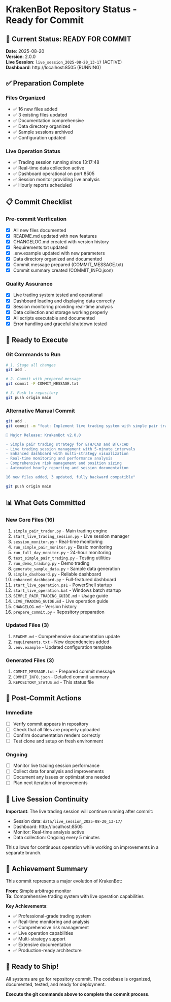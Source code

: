 # KrakenBot Repository Status - Ready for Commit

## 🎯 Current Status: READY FOR COMMIT

**Date**: 2025-08-20  
**Version**: 2.0.0  
**Live Session**: `live_session_2025-08-20_13-17` (ACTIVE)  
**Dashboard**: http://localhost:8505 (RUNNING)  

## ✅ Preparation Complete

### Files Organized
- ✅ 16 new files added
- ✅ 3 existing files updated  
- ✅ Documentation comprehensive
- ✅ Data directory organized
- ✅ Sample sessions archived
- ✅ Configuration updated

### Live Operation Status
- ✅ Trading session running since 13:17:48
- ✅ Real-time data collection active
- ✅ Dashboard operational on port 8505
- ✅ Session monitor providing live analysis
- ✅ Hourly reports scheduled

## 📋 Commit Checklist

### Pre-commit Verification
- [x] All new files documented
- [x] README.md updated with new features
- [x] CHANGELOG.md created with version history
- [x] Requirements.txt updated
- [x] .env.example updated with new parameters
- [x] Data directory organized and documented
- [x] Commit message prepared (COMMIT_MESSAGE.txt)
- [x] Commit summary created (COMMIT_INFO.json)

### Quality Assurance
- [x] Live trading system tested and operational
- [x] Dashboard loading and displaying data correctly
- [x] Session monitoring providing real-time analysis
- [x] Data collection and storage working properly
- [x] All scripts executable and documented
- [x] Error handling and graceful shutdown tested

## 🚀 Ready to Execute

### Git Commands to Run
```bash
# 1. Stage all changes
git add .

# 2. Commit with prepared message
git commit -F COMMIT_MESSAGE.txt

# 3. Push to repository
git push origin main
```

### Alternative Manual Commit
```bash
git add .
git commit -m "feat: Implement live trading system with simple pair trading strategy

🚀 Major Release: KrakenBot v2.0.0

- Simple pair trading strategy for ETH/CAD and BTC/CAD
- Live trading session management with 5-minute intervals  
- Enhanced dashboard with multi-strategy visualization
- Real-time monitoring and performance analysis
- Comprehensive risk management and position sizing
- Automated hourly reporting and session documentation

16 new files added, 3 updated, fully backward compatible"

git push origin main
```

## 📊 What Gets Committed

### New Core Files (16)
1. `simple_pair_trader.py` - Main trading engine
2. `start_live_trading_session.py` - Live session manager
3. `session_monitor.py` - Real-time monitoring
4. `run_simple_pair_monitor.py` - Basic monitoring
5. `run_full_day_monitor.py` - 24-hour monitoring
6. `test_simple_pair_trading.py` - Testing utilities
7. `run_demo_trading.py` - Demo trading
8. `generate_sample_data.py` - Sample data generation
9. `simple_dashboard.py` - Reliable dashboard
10. `enhanced_dashboard.py` - Full-featured dashboard
11. `start_live_operation.ps1` - PowerShell startup
12. `start_live_operation.bat` - Windows batch startup
13. `SIMPLE_PAIR_TRADING_GUIDE.md` - Usage guide
14. `LIVE_TRADING_GUIDE.md` - Live operation guide
15. `CHANGELOG.md` - Version history
16. `prepare_commit.py` - Repository preparation

### Updated Files (3)
1. `README.md` - Comprehensive documentation update
2. `requirements.txt` - New dependencies added
3. `.env.example` - Updated configuration template

### Generated Files (3)
1. `COMMIT_MESSAGE.txt` - Prepared commit message
2. `COMMIT_INFO.json` - Detailed commit summary
3. `REPOSITORY_STATUS.md` - This status file

## 🎯 Post-Commit Actions

### Immediate
- [ ] Verify commit appears in repository
- [ ] Check that all files are properly uploaded
- [ ] Confirm documentation renders correctly
- [ ] Test clone and setup on fresh environment

### Ongoing
- [ ] Monitor live trading session performance
- [ ] Collect data for analysis and improvements
- [ ] Document any issues or optimizations needed
- [ ] Plan next iteration of improvements

## 🔄 Live Session Continuity

**Important**: The live trading session will continue running after commit:
- Session data: `data/live_session_2025-08-20_13-17/`
- Dashboard: http://localhost:8505
- Monitor: Real-time analysis active
- Data collection: Ongoing every 5 minutes

This allows for continuous operation while working on improvements in a separate branch.

## 🌟 Achievement Summary

This commit represents a major evolution of KrakenBot:

**From**: Simple arbitrage monitor  
**To**: Comprehensive trading system with live operation capabilities

**Key Achievements**:
- ✅ Professional-grade trading system
- ✅ Real-time monitoring and analysis  
- ✅ Comprehensive risk management
- ✅ Live operation capabilities
- ✅ Multi-strategy support
- ✅ Extensive documentation
- ✅ Production-ready architecture

## 🚀 Ready to Ship!

All systems are go for repository commit. The codebase is organized, documented, tested, and ready for deployment.

**Execute the git commands above to complete the commit process.**